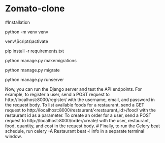 # Zomato-clone

#Installation

python -m venv venv

venv\Scripts\activate

pip install -r requirements.txt

python manage.py makemigrations

python manage.py migrate

python manage.py runserver


Now, you can run the Django server and test the API endpoints. For example, to register a user, send a POST request to http://localhost:8000/register/ with the username, email, and password in the request body. To list available foods for a restaurant, send a GET request to http://localhost:8000/restaurant/<restaurant_id>/food/ with the restaurant id as a parameter. To create an order for a user, send a POST request to http://localhost:8000/order/create/ with the user, restaurant, food, quantity, and cost in the request body.  # Finally, to run the Celery beat schedule, run celery -A Restaurant beat -l info in a separate terminal window.
